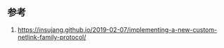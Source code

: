 

## 参考

1. https://insujang.github.io/2019-02-07/implementing-a-new-custom-netlink-family-protocol/